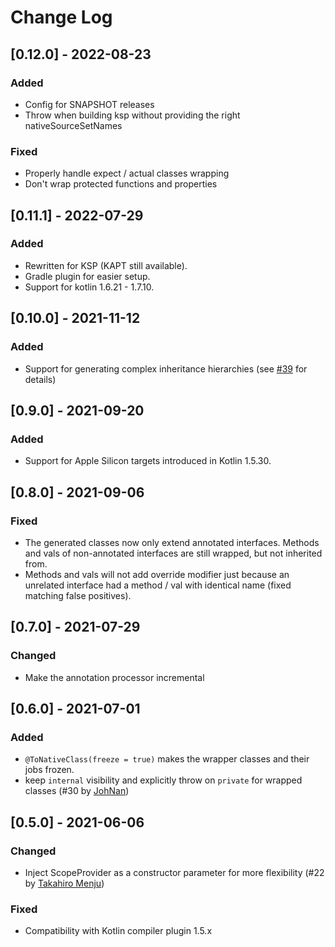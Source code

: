 # Change Log

## [0.12.0] - 2022-08-23
### Added
- Config for SNAPSHOT releases
- Throw when building ksp without providing the right nativeSourceSetNames
### Fixed
- Properly handle expect / actual classes wrapping
- Don't wrap protected functions and properties

## [0.11.1] - 2022-07-29
### Added
- Rewritten for KSP (KAPT still available).
- Gradle plugin for easier setup.
- Support for kotlin 1.6.21 - 1.7.10.

## [0.10.0] - 2021-11-12
### Added
- Support for generating complex inheritance hierarchies (see [#39](https://github.com/FutureMind/koru/issues/39) for details)

## [0.9.0] - 2021-09-20
### Added
- Support for Apple Silicon targets introduced in Kotlin 1.5.30.

## [0.8.0] - 2021-09-06
### Fixed
- The generated classes now only extend annotated interfaces. Methods and vals of non-annotated interfaces are still wrapped, but not inherited from.  
- Methods and vals will not add override modifier just because an unrelated interface had a method / val with identical name (fixed matching false positives).  

## [0.7.0] - 2021-07-29
### Changed
- Make the annotation processor incremental

## [0.6.0] - 2021-07-01
### Added
- `@ToNativeClass(freeze = true)` makes the wrapper classes and their jobs frozen.
- keep `internal` visibility and explicitly throw on `private` for wrapped classes (#30 by [JohNan](https://github.com/JohNan))

## [0.5.0] - 2021-06-06
### Changed
- Inject ScopeProvider as a constructor parameter for more flexibility (#22 by [Takahiro Menju](https://github.com/takahirom))
### Fixed
- Compatibility with Kotlin compiler plugin 1.5.x
